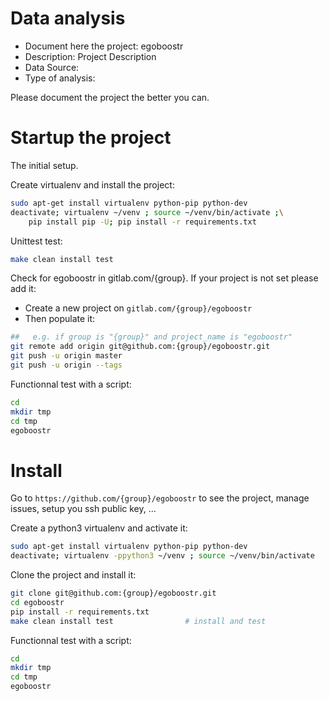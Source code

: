 # Data analysis
- Document here the project: egoboostr
- Description: Project Description
- Data Source:
- Type of analysis:

Please document the project the better you can.

# Startup the project

The initial setup.

Create virtualenv and install the project:
```bash
sudo apt-get install virtualenv python-pip python-dev
deactivate; virtualenv ~/venv ; source ~/venv/bin/activate ;\
    pip install pip -U; pip install -r requirements.txt
```

Unittest test:
```bash
make clean install test
```

Check for egoboostr in gitlab.com/{group}.
If your project is not set please add it:

- Create a new project on `gitlab.com/{group}/egoboostr`
- Then populate it:

```bash
##   e.g. if group is "{group}" and project_name is "egoboostr"
git remote add origin git@github.com:{group}/egoboostr.git
git push -u origin master
git push -u origin --tags
```

Functionnal test with a script:

```bash
cd
mkdir tmp
cd tmp
egoboostr
```

# Install

Go to `https://github.com/{group}/egoboostr` to see the project, manage issues,
setup you ssh public key, ...

Create a python3 virtualenv and activate it:

```bash
sudo apt-get install virtualenv python-pip python-dev
deactivate; virtualenv -ppython3 ~/venv ; source ~/venv/bin/activate
```

Clone the project and install it:

```bash
git clone git@github.com:{group}/egoboostr.git
cd egoboostr
pip install -r requirements.txt
make clean install test                # install and test
```
Functionnal test with a script:

```bash
cd
mkdir tmp
cd tmp
egoboostr
```
